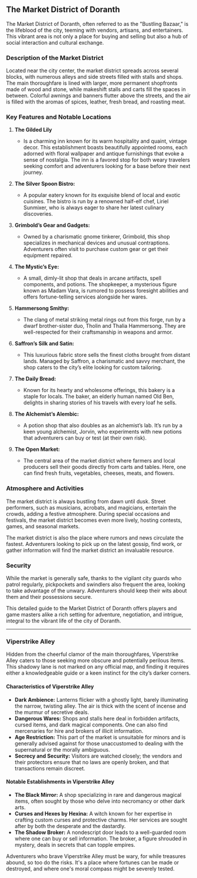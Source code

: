 ## The Market District of Doranth

The Market District of Doranth, often referred to as the "Bustling Bazaar," is the lifeblood of the city, teeming with vendors, artisans, and entertainers. This vibrant area is not only a place for buying and selling but also a hub of social interaction and cultural exchange.

### Description of the Market District

Located near the city center, the market district spreads across several blocks, with numerous alleys and side streets filled with stalls and shops. The main thoroughfare is lined with larger, more permanent shopfronts made of wood and stone, while makeshift stalls and carts fill the spaces in between. Colorful awnings and banners flutter above the streets, and the air is filled with the aromas of spices, leather, fresh bread, and roasting meat.

### Key Features and Notable Locations

1. **The Gilded Lily** 
    - Is a charming inn known for its warm hospitality and quaint, vintage decor. This establishment boasts beautifully appointed rooms, each adorned with floral wallpaper and antique furnishings that evoke a sense of nostalgia. The inn is a favored stop for both weary travelers seeking comfort and adventurers looking for a base before their next journey.

2. **The Silver Spoon Bistro:**
    - A popular eatery known for its exquisite blend of local and exotic cuisines. The bistro is run by a renowned half-elf chef, Liriel Sunmixer, who is always eager to share her latest culinary discoveries.

3. **Grimbold’s Gear and Gadgets:**
    - Owned by a charismatic gnome tinkerer, Grimbold, this shop specializes in mechanical devices and unusual contraptions. Adventurers often visit to purchase custom gear or get their equipment repaired.

4. **The Mystic’s Eye:**
    - A small, dimly-lit shop that deals in arcane artifacts, spell components, and potions. The shopkeeper, a mysterious figure known as Madam Vara, is rumored to possess foresight abilities and offers fortune-telling services alongside her wares.

5. **Hammersong Smithy:**
    - The clang of metal striking metal rings out from this forge, run by a dwarf brother-sister duo, Tholin and Thalia Hammersong. They are well-respected for their craftsmanship in weapons and armor.

6. **Saffron’s Silk and Satin:**
    - This luxurious fabric store sells the finest cloths brought from distant lands. Managed by Saffron, a charismatic and savvy merchant, the shop caters to the city’s elite looking for custom tailoring.

7. **The Daily Bread:**
    - Known for its hearty and wholesome offerings, this bakery is a staple for locals. The baker, an elderly human named Old Ben, delights in sharing stories of his travels with every loaf he sells.

8. **The Alchemist’s Alembic:**
    - A potion shop that also doubles as an alchemist’s lab. It’s run by a keen young alchemist, Jorvin, who experiments with new potions that adventurers can buy or test (at their own risk).

9. **The Open Market:**
    - The central area of the market district where farmers and local producers sell their goods directly from carts and tables. Here, one can find fresh fruits, vegetables, cheeses, meats, and flowers.

### Atmosphere and Activities

The market district is always bustling from dawn until dusk. Street performers, such as musicians, acrobats, and magicians, entertain the crowds, adding a festive atmosphere. During special occasions and festivals, the market district becomes even more lively, hosting contests, games, and seasonal markets.

The market district is also the place where rumors and news circulate the fastest. Adventurers looking to pick up on the latest gossip, find work, or gather information will find the market district an invaluable resource.

### Security

While the market is generally safe, thanks to the vigilant city guards who patrol regularly, pickpockets and swindlers also frequent the area, looking to take advantage of the unwary. Adventurers should keep their wits about them and their possessions secure.

This detailed guide to the Market District of Doranth offers players and game masters alike a rich setting for adventure, negotiation, and intrigue, integral to the vibrant life of the city of Doranth.


---

### Viperstrike Alley

Hidden from the cheerful clamor of the main thoroughfares, Viperstrike Alley caters to those seeking more obscure and potentially perilous items. This shadowy lane is not marked on any official map, and finding it requires either a knowledgeable guide or a keen instinct for the city’s darker corners.

#### Characteristics of Viperstrike Alley

- **Dark Ambience:** Lanterns flicker with a ghostly light, barely illuminating the narrow, twisting alley. The air is thick with the scent of incense and the murmur of secretive deals.
- **Dangerous Wares:** Shops and stalls here deal in forbidden artifacts, cursed items, and dark magical components. One can also find mercenaries for hire and brokers of illicit information.
- **Age Restriction:** This part of the market is unsuitable for minors and is generally advised against for those unaccustomed to dealing with the supernatural or the morally ambiguous.
- **Secrecy and Security:** Visitors are watched closely; the vendors and their protectors ensure that no laws are openly broken, and that transactions remain discreet.

#### Notable Establishments in Viperstrike Alley

- **The Black Mirror:** A shop specializing in rare and dangerous magical items, often sought by those who delve into necromancy or other dark arts.
- **Curses and Hexes by Hexina:** A witch known for her expertise in crafting custom curses and protective charms. Her services are sought after by both the desperate and the dastardly.
- **The Shadow Broker:** A nondescript door leads to a well-guarded room where one can buy or sell information. The broker, a figure shrouded in mystery, deals in secrets that can topple empires.

Adventurers who brave Viperstrike Alley must be wary, for while treasures abound, so too do the risks. It's a place where fortunes can be made or destroyed, and where one's moral compass might be severely tested.